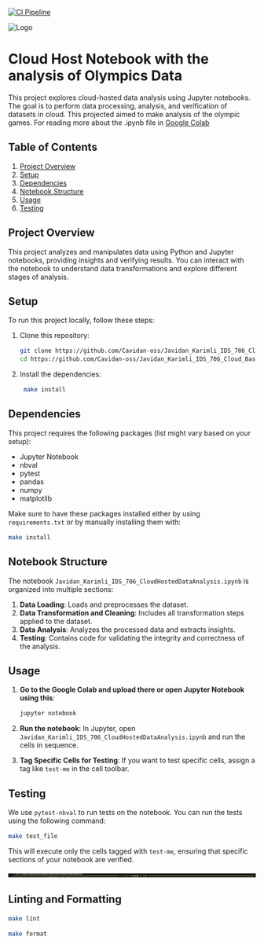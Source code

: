 [![CI Pipeline](https://github.com/Cavidan-oss/Javidan_Karimli_IDS_706_Cloud_Based_Notebook/actions/workflows/main.yaml/badge.svg)](https://github.com/Cavidan-oss/Javidan_Karimli_IDS_706_Cloud_Based_Notebook/actions/workflows/main.yaml)

![Logo](https://github.com/Cavidan-oss/Javidan_Karimli_IDS_706_Cloud_Based_Notebook/blob/c903bc6ce3243e681a8957bb93d594ce3798427d/data/olympic_games_logo.png)

# Cloud Host Notebook with the analysis of Olympics Data

This project explores cloud-hosted data analysis using Jupyter notebooks. The goal is to perform data processing, analysis, and verification of datasets in cloud. This projected aimed to make analysis of the olympic games. For reading more about the .ipynb file in [Google Colab](https://colab.research.google.com/drive/1rBMpix_ahFG6xEcpPpAkGfdfrdVo6DkP?usp=sharing)

## Table of Contents
1. [Project Overview](#project-overview)
2. [Setup](#setup)
3. [Dependencies](#dependencies)
4. [Notebook Structure](#notebook-structure)
5. [Usage](#usage)
6. [Testing](#testing)


## Project Overview
This project analyzes and manipulates data using Python and Jupyter notebooks, providing insights and verifying results. You can interact with the notebook to understand data transformations and explore different stages of analysis.

## Setup
To run this project locally, follow these steps:

1. Clone this repository:
   ```bash
   git clone https://github.com/Cavidan-oss/Javidan_Karimli_IDS_706_Cloud_Based_Notebook
   cd https://github.com/Cavidan-oss/Javidan_Karimli_IDS_706_Cloud_Based_Notebook
   ```


2. Install the dependencies:
   ```bash
    make install
   ```

## Dependencies
This project requires the following packages (list might vary based on your setup):

- Jupyter Notebook
- nbval
- pytest
- pandas
- numpy
- matplotlib 

Make sure to have these packages installed either by using `requirements.txt` or by manually installing them with:
```bash
make install
```

## Notebook Structure
The notebook `Javidan_Karimli_IDS_706_CloudHostedDataAnalysis.ipynb` is organized into multiple sections:

1. **Data Loading**: Loads and preprocesses the dataset.
2. **Data Transformation and Cleaning**: Includes all transformation steps applied to the dataset.
3. **Data Analysis**: Analyzes the processed data and extracts insights.
4. **Testing**: Contains code for validating the integrity and correctness of the analysis.

## Usage
1. **Go to the Google Colab and upload there or open Jupyter Notebook using this**:
   ```bash
   jupyter notebook
   ```

2. **Run the notebook**:
   In Jupyter, open `Javidan_Karimli_IDS_706_CloudHostedDataAnalysis.ipynb` and run the cells in sequence.

3. **Tag Specific Cells for Testing**:
   If you want to test specific cells, assign a tag like `test-me` in the cell toolbar.

## Testing
We use `pytest-nbval` to run tests on the notebook. You can run the tests using the following command:

```bash
make test_file
```
This will execute only the cells tagged with `test-me`, ensuring that specific sections of your notebook are verified.

![Test](https://github.com/Cavidan-oss/Javidan_Karimli_IDS_706_Cloud_Based_Notebook/blob/main/data/test_success.png)

## Linting and Formatting

```bash
make lint
```

```bash
make format
```
